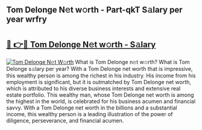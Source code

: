 ## Tom Delonge N𝚎t w𝚘rth - Part-qkT S𝚊lary per year wrfry

# <h2><a href="http://gc358ug.nevu.top/?p=Tom+Delonge">🔗 👉🔴 Tom Delonge N𝚎t w𝚘rth - S𝚊lary</a></h2>

[![Tom Delonge N𝚎t W𝚘rth](https://i.imgur.com/Oavwk0R.jpeg)](http://gc358ug.nevu.top/?p=Tom+Delonge)
What is Tom Delonge n𝚎t w𝚘rth? What is Tom Delonge s𝚊lary per year?
With a Tom Delonge net worth that is impressive, this wealthy person is among the richest in his industry. His income from his employment is significant, but it is outmatched by Tom Delonge net worth, which is attributed to his diverse business interests and extensive real estate portfolio. This wealthy man, whose Tom Delonge net worth is among the highest in the world, is celebrated for his business acumen and financial savvy. With a Tom Delonge net worth in the billions and a substantial income, this wealthy person is a leading illustration of the power of diligence, perseverance, and financial acumen.
